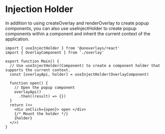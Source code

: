 # Injection Holder

In addition to using createOverlay and renderOverlay to create popup components, you can also use useInjectHolder to create popup components within a component and inherit the current context of the application.

```tsx
import { useInjectHolder } from '@unoverlays/react'
import { OverlayComponent } from './overlay'

export function Main() {
  // Use useInjectHolder(Component) to create a component holder that supports the current context.
  const [overlayApi, holder] = useInjectHolder(OverlayComponent)

  function open() {
    // Open the popup component
    overlayApi()
      .then((result) => {})
  }
  return (<>
    <div onClick={open}> open </div>
    {/* Mount the holder */}
    {holder}
  </>)
}
```
